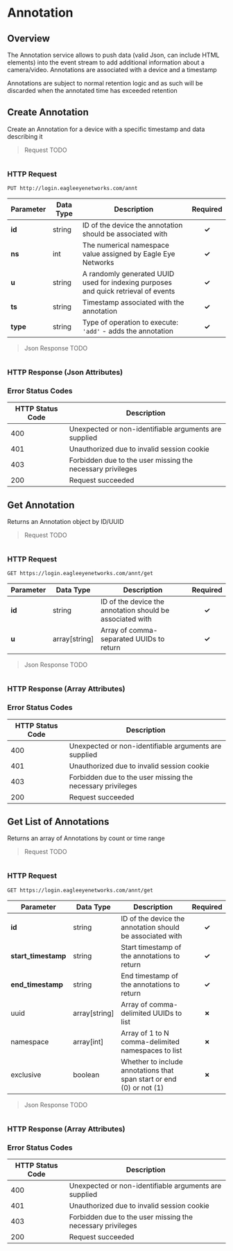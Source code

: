 # Annotation

<!--===================================================================-->
## Overview
<!--===================================================================-->

The Annotation service allows to push data (valid Json, can include HTML elements) into the event stream to add additional information about a camera/video. Annotations are associated with a device and a timestamp

<aside class="notice">Annotations are subject to normal retention logic and as such will be discarded when the annotated time has exceeded retention</aside>

<!--===================================================================-->
## Create Annotation
<!--===================================================================-->

Create an Annotation for a device with a specific timestamp and data describing it

> Request TODO

```shell
```

### HTTP Request

`PUT http://login.eagleeyenetworks.com/annt`

Parameter     | Data Type | Description                                                                                                                      | Required    |
---------     | --------- | -----------                                                                                                                      |:-----------:|
**id**        | string    | ID of the device the annotation should be associated with                                                                        | **&check;** |
**ns**        | int       | The numerical namespace value assigned by Eagle Eye Networks                                                                     | **&check;** |
**u**         | string    | A randomly generated UUID used for indexing purposes and quick retrieval of events                                               | **&check;** |
**ts**        | string    | Timestamp associated with the annotation                                                                                         | **&check;** |
**type**      | string    | Type of operation to execute: <br>`'add'` - adds the annotation                                                                  | **&check;** |

<!--TODO: Investigate whether the table row is in use: **data**      | json      | Json object representing the data associated with the annotation (No predefined data fields required)                             | **&check;** -->

> Json Response TODO

```json
```

### HTTP Response (Json Attributes)



### Error Status Codes

HTTP Status Code | Description
---------------- | -----------
400	| Unexpected or non-identifiable arguments are supplied
401	| Unauthorized due to invalid session cookie
403	| Forbidden due to the user missing the necessary privileges
200	| Request succeeded

<!--===================================================================-->
## Get Annotation
<!--===================================================================-->

Returns an Annotation object by ID/UUID

> Request TODO

```shell
```

### HTTP Request

`GET https://login.eagleeyenetworks.com/annt/get`

Parameter     | Data Type     | Description                                                                                                                  | Required    |
---------     | ---------     | -----------                                                                                                                  |:-----------:|
**id**        | string        | ID of the device the annotation should be associated with                                                                    | **&check;** |
**u**         | array[string] | Array of comma-separated UUIDs to return                                                                                     | **&check;** |

> Json Response TODO

```json
```

### HTTP Response (Array Attributes)



### Error Status Codes

HTTP Status Code | Description
---------------- | -----------
400	| Unexpected or non-identifiable arguments are supplied
401	| Unauthorized due to invalid session cookie
403	| Forbidden due to the user missing the necessary privileges
200	| Request succeeded

<!--===================================================================-->
## Get List of Annotations
<!--===================================================================-->

Returns an array of Annotations by count or time range

> Request TODO

```shell
```

### HTTP Request

`GET https://login.eagleeyenetworks.com/annt/get`

Parameter           | Data Type     | Description                                                                                                            | Required    |
---------           | ---------     | -----------                                                                                                            |:-----------:|
**id**              | string        | ID of the device the annotation should be associated with                                                              | **&check;** |
**start_timestamp** | string        | Start timestamp of the annotations to return                                                                           | **&check;** |
**end_timestamp**   | string        | End timestamp of the annotations to return                                                                             | **&check;** |
uuid                | array[string] | Array of comma-delimited UUIDs to list                                                                                 | **&cross;** |
namespace           | array[int]    | Array of 1 to N comma-delimited namespaces to list                                                                     | **&cross;** |
exclusive           | boolean       | Whether to include annotations that span start or end (0) or not (1)                                                   | **&cross;** |

> Json Response TODO

```json
```

### HTTP Response (Array Attributes)



### Error Status Codes

HTTP Status Code | Description
---------------- | -----------
400	| Unexpected or non-identifiable arguments are supplied
401	| Unauthorized due to invalid session cookie
403	| Forbidden due to the user missing the necessary privileges
200	| Request succeeded
